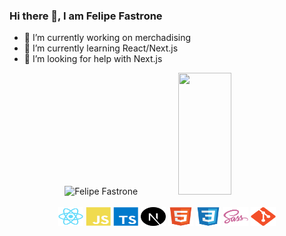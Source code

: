 ### Hi there 👋, I am Felipe Fastrone


- 🔭 I’m currently working on merchadising
- 🌱 I’m currently learning React/Next.js
- 🤔 I’m looking for help with Next.js

<div align="center">
   <img width="49%" height="195px" src="https://github-readme-stats.vercel.app/api?username=FelipeFastrone&show_icons=true&count_private=true&hide_border=true&title_color=c9d1d9&icon_color=c307f2f&text_color=c9d1d9&bg_color=0d1117" alt="Felipe Fastrone" /> 
  <img width="41%" )
  <img width="41%" height="195px" src="https://github-readme-stats.vercel.app/api/top-langs/?username=FelipeFastrone&&layout=compact&hide_border=true&title_color=c307f2&text_color=00bfbf&bg_color=0d1117" />

</div><br>
<div align="center" valign="top">

  <img align="center" alt="React" height="30" width="40" src="https://raw.githubusercontent.com/devicons/devicon/master/icons/react/react-original.svg">

  <img align="center" alt="Javascript" height="30" width="40" src="https://raw.githubusercontent.com/devicons/devicon/master/icons/javascript/javascript-plain.svg">

  <img align="center" alt="Typescript" height="30" width="40" src="https://raw.githubusercontent.com/devicons/devicon/master/icons/typescript/typescript-plain.svg">


  <img align="center" alt="NextJs" height="30" width="40" src="https://raw.githubusercontent.com/devicons/devicon/master/icons/nextjs/nextjs-original.svg">

  <img align="center" alt="HTML" height="30" width="40" src="https://raw.githubusercontent.com/devicons/devicon/master/icons/html5/html5-original.svg">

  <img align="center" alt="CSS" height="30" width="40" src="https://raw.githubusercontent.com/devicons/devicon/master/icons/css3/css3-original.svg">

  <img align="center" alt="SCSS" height="30" width="40" src="https://raw.githubusercontent.com/devicons/devicon/master/icons/sass/sass-original.svg">

  <img align="center" alt="git" height="30" width="40" src="https://raw.githubusercontent.com/devicons/devicon/master/icons/git/git-original.svg">

</div><br>

